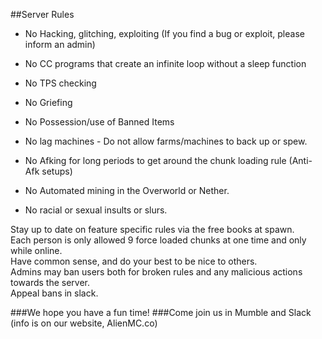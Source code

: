 ##Server Rules

* No Hacking, glitching, exploiting (If you find a bug or exploit, please inform an admin)

* No CC programs that create an infinite loop without a sleep function

* No TPS checking

* No Griefing

* No Possession/use of Banned Items

* No lag machines - Do not allow farms/machines to back up or spew.

* No Afking for long periods to get around the chunk loading rule (Anti-Afk setups)

* No Automated mining in the Overworld or Nether.

* No racial or sexual insults or slurs.

Stay up to date on feature specific rules via the free books at spawn.  
Each person is only allowed 9 force loaded chunks at one time and only while online.  
Have common sense, and do your best to be nice to others.  
Admins may ban users both for broken rules and any malicious actions towards the server.  
Appeal bans in slack.

###We hope you have a fun time!
###Come join us in Mumble and Slack (info is on our website, AlienMC.co)
